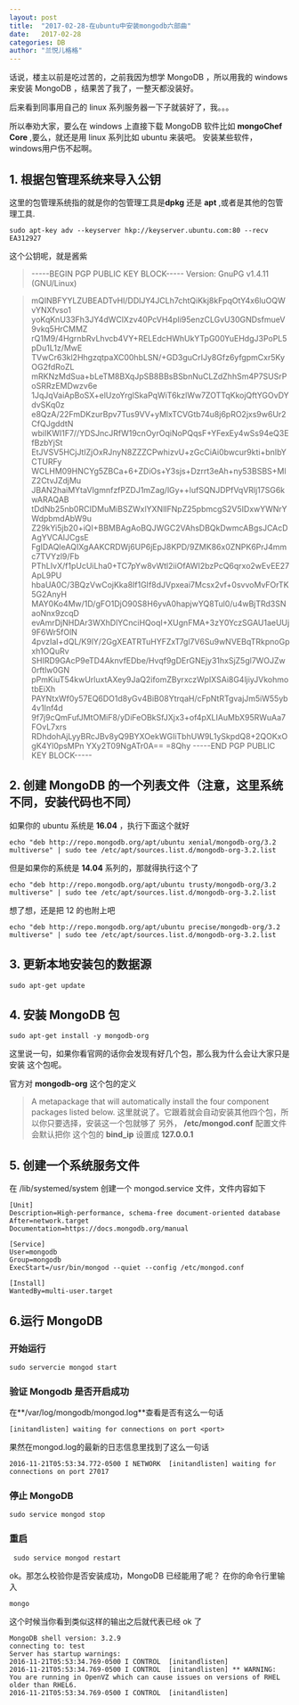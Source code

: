 ```yaml
---
layout: post
title:  "2017-02-28-在ubuntu中安装mongodb六部曲"
date:   2017-02-28
categories: DB
author: "兰悦儿格格"
---
```


话说，楼主以前是吃过苦的，之前我因为想学 MongoDB ，所以用我的 windows 来安装 MongoDB ，结果苦了我了，一整天都没装好。

后来看到同事用自己的 linux 系列服务器一下子就装好了，我。。。

所以奉劝大家，要么在 windows 上直接下载 MongoDB 软件比如 **mongoChef Core** ,要么，就还是用 linux 系列比如 ubuntu 来装吧。
安装某些软件，windows用户伤不起啊。

## 1. 根据包管理系统来导入公钥
 这里的包管理系统指的就是你的包管理工具是**dpkg** 还是 **apt** ,或者是其他的包管理工具.
```
sudo apt-key adv --keyserver hkp://keyserver.ubuntu.com:80 --recv EA312927
```
这个公钥呢，就是酱紫
> -----BEGIN PGP PUBLIC KEY BLOCK-----
Version: GnuPG v1.4.11 (GNU/Linux)

>mQINBFYYLZUBEADTvHI/DDlJY4JCLh7chtQiKkj8kFpqOtY4x6luOQWvYNXfvso1
yoKqKnU33Fh3JY4dWClXzv40PcVH4pIi95enzCLGvU30GNDsfmueV9vkq5HrCMMZ
rQ1M9/4HgrnbRvLhvcb4VY+RELEdcHWhUkYTpG00YuEHdgJ3PoPL5pDu1L1z/MwE
TVwCr63kl2HhgzqtpaXC00hbLSN/+GD3guCrIJy8Gfz6yfgpmCxr5KyOG2fdRoZL
mRKNzMdSua+bLeTM8BXqJpSB8BBsBSbnNuCLZdZhhSm4P7SUSrPoSRRzEMDwzv6e
1JqJqVaiApBoSX+elUzoYrglSkaPqWiT6kzlWw7ZOTTqKkojQftYGOvDYdvSKq0z
e8QzA/22FmDKzurBpv7Tus9VV+yMlxTCVGtb74u8j6pRO2jxs9w6Ur2CfQJgddtN
wbiIKWI1F7//YDSJncJRfW19cnOyrOqiNoPQqsF+YFexEy4wSs94eQ3EfBzbYjSt
EtJVSV5HCjJtIZjOxRJnyN8ZZZCPwhizvU+zGcCiAi0bwcur9kti+bnIbYCTURFy
WCLHM09HNCYg5ZBCa+6+ZDiOs+Y3sjs+Dzrrt3eAh+ny53BSBS+MlZ2CtvJZdjMu
JBAN2haiMYtaVIgmnfzfPZDJ1mZag/lGy++lufSQNJDPfVqVRlj17SG6kwARAQAB
tDdNb25nb0RCIDMuMiBSZWxlYXNlIFNpZ25pbmcgS2V5IDxwYWNrYWdpbmdAbW9u
Z29kYi5jb20+iQI+BBMBAgAoBQJWGC2VAhsDBQkDwmcABgsJCAcDAgYVCAIJCgsE
FgIDAQIeAQIXgAAKCRDWj6UP6jEpJ8KPD/9ZMK86x0ZNPK6PrJ4mmc7TVYzl9/Fb
PThLIvX/f1pUcUiLha0+TC7pYw8vWtl2iiOfAWI2bzPcQ6qrxo2wEvEE27ApL9PU
hbaUA0C/3BQzVwCojKka8If1GIf8dJVpxeai7Mcsx2vf+0svvoMvFOrTK5G2AnyH
MAY0Ko4Mw/1D/gFO1DjO90S8H6yvA0hapjwYQ8Tul0/u4wBjTRd3SNaoNnx9zcqD
evAmrDjNHDAr3WXhDlYCnciHQoqI+XUgnFMA+3zY0YczSGAU1aeUUj9F6Wr5fOlN
4pvzIaI+dQL/K9lY/2GgXEATRTuHYFZxT7gl7V6Su9wNVEBqTRkpnoGpxh1OQuRv
SHIRD9GAcP9eTD4AknvfEDbe/Hvqf9gDErGNEjy31hxSjZ5gl7WOJZw0rftlw0GN
pPmKiuT54kwUrluxtAXey9JaQ2ifomZByrxczWpIXSAi8G4ljiyJVkohmotbEiXh
PAYNtxWf0y57EQ6DO1d8yGv4BiB08YtrqaH/cFpNtRTgvajJm5iW55yb4v1Inf4d
9f7j9cQmFufJMtOMiF8/yDiFeOBkSfJXjx3+of4pXLIAuMbX95RWuAa7FOvL7xrs
RDhdohAjLyyBRcJBv8yQ9BYXOekWGIiTbhUW9L1ySkpdQ8+2QOKxOgK4Yl0psMPn
YXy2T09NgATr0A==
=8Qhy
-----END PGP PUBLIC KEY BLOCK-----


## 2. 创建 MongoDB 的一个列表文件（注意，这里系统不同，安装代码也不同）
如果你的 ubuntu 系统是 **16.04** ，执行下面这个就好
```
echo "deb http://repo.mongodb.org/apt/ubuntu xenial/mongodb-org/3.2 multiverse" | sudo tee /etc/apt/sources.list.d/mongodb-org-3.2.list
```
但是如果你的系统是 **14.04** 系列的，那就得执行这个了
```
echo "deb http://repo.mongodb.org/apt/ubuntu trusty/mongodb-org/3.2 multiverse" | sudo tee /etc/apt/sources.list.d/mongodb-org-3.2.list
```

想了想，还是把 12 的也附上吧
```
echo "deb http://repo.mongodb.org/apt/ubuntu precise/mongodb-org/3.2 multiverse" | sudo tee /etc/apt/sources.list.d/mongodb-org-3.2.list

```
## 3. 更新本地安装包的数据源
```
sudo apt-get update
```

## 4. 安装 MongoDB 包
```
sudo apt-get install -y mongodb-org
```

这里说一句，如果你看官网的话你会发现有好几个包，那么我为什么会让大家只是安装 这个包呢。

官方对 **mongodb-org** 这个包的定义

> A metapackage that will automatically install the four component packages listed below.
这里就说了。它跟着就会自动安装其他四个包，所以你只要选择，安装这一个包就够了
另外， **/etc/mongod.conf** 配置文件会默认把你 这个包的 **bind_ip** 设置成 **127.0.0.1** 

## 5. 创建一个系统服务文件
在 /lib/systemed/system 创建一个 mongod.service 文件，文件内容如下
```
[Unit]
Description=High-performance, schema-free document-oriented database
After=network.target
Documentation=https://docs.mongodb.org/manual

[Service]
User=mongodb
Group=mongodb
ExecStart=/usr/bin/mongod --quiet --config /etc/mongod.conf

[Install]
WantedBy=multi-user.target
```

## 6.运行 MongoDB 
### 开始运行
```
sudo servercie mongod start
```

### 验证 Mongodb 是否开启成功
在**/var/log/mongodb/mongod.log**查看是否有这么一句话
```
[initandlisten] waiting for connections on port <port>
```

果然在mongod.log的最新的日志信息里找到了这么一句话
```
2016-11-21T05:53:34.772-0500 I NETWORK  [initandlisten] waiting for connections on port 27017
```
### 停止 MongoDB 
```
sudo service mongod stop
```

### 重启
```
 sudo service mongod restart
```

ok。那怎么校验你是否安装成功，MongoDB 已经能用了呢？
在你的命令行里输入
```
mongo
```
这个时候当你看到类似这样的输出之后就代表已经 ok 了
```
MongoDB shell version: 3.2.9
connecting to: test
Server has startup warnings: 
2016-11-21T05:53:34.769-0500 I CONTROL  [initandlisten] 
2016-11-21T05:53:34.769-0500 I CONTROL  [initandlisten] ** WARNING: You are running in OpenVZ which can cause issues on versions of RHEL older than RHEL6.
2016-11-21T05:53:34.769-0500 I CONTROL  [initandlisten] 
```

